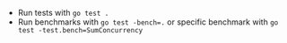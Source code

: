 - Run tests with `go test .`
- Run benchmarks with `go test -bench=.` or specific benchmark with `go test -test.bench=SumConcurrency`


